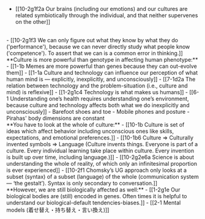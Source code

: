 - [[10-2g1f2a Our brains (including our emotions) and our cultures are related symbiotically through the individual, and that neither supervenes on the other]]
<br>
- [[10-2g1f3 We can only figure out what they know by what they do ('performance'), because we can never directly study what people know ('competence'). To assert that we can is a common error in thinking.]]
<br>
**Culture is more powerful than genotype in affecting human phenotype:**
- [[1-1b Memes are more powerful than genes because they can out-evolve them]]
- [[1-1a Culture and technology can influence our perception of what human mind is — explicitly, inexplicitly, and unconsciously]]
- [[7-1d2a The relation between technology and the problem-situation (i.e., culture and mind) is reflexive]]
- [[1-2g1c4 Technology is what makes us humans]]
- [[6-1 Understanding one’s health requires understanding one’s environment, because culture and technology affects both what we do inexplicitly and unconsciously]]
  - Barefoot shoes and toe
  - Mobile phones and posture
  - Pirahas' body dimensions are constant
<br>
**You have to look at the whole of culture:**
- [[10-1b Culture is set of ideas which affect behavior including unconscious ones like skills, expectations, and emotional preferences.]]
- [[10-1b6 Culture ⇒ Culturally invented symbols ⇒ Language (Culture invents things. Everyone is part of a culture. Every individual learning take place within culture. Every invention is built up over time, including language.)]]
- [[10-2g2e6a Science is about understanding the whole of reality, of which only an infinitesimal proportion is ever experienced]]
  - [[10-2f1 Chomsky’s UG approach only looks at a subset (syntax) of a subset (language) of the whole (communication system — ‘the gestalt’). Syntax is only secondary to conversation.]]
<br>
**However, we are still biologically affected as well:**
- [[1-2g1e Our biological bodies are (still) encoded in genes. Often times it is helpful to understand our biological-default tendencies-biases.]]
  - [[2-1 Mental models (着せ替え・持ち替え・言い換え)]]
